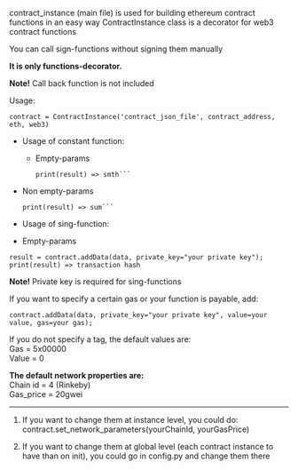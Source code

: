 
contract_instance (main file) is used for building ethereum contract functions in an easy way
ContractInstance class is a decorator for web3 contract functions

You can call sign-functions without signing them manually

**It is only functions-decorator.** 

**Note!** Call back function is not included 


Usage:

 ```contract = ContractInstance('contract_json_file', contract_address, eth, web3)```

* Usage of constant function:  

  - Empty-params  
  
     ```result = contract.getSmth();  
     print(result) => smth```
 
 - Non empty-params  
 
     ```result = contract.calcSum(1, 2);  
     print(result) => sum```  
     
 * Usage of sing-function:  

  - Empty-params  

   ``result = contract.addData(data, private_key="your private key");   
   print(result) => transaction hash``  
   
 **Note!** Private key is required for sing-functions

If you want to specify a certain gas or your function is payable, add:  

```contract.addData(data, private_key="your private key", value=your value, gas=your gas);```

If you do not specify a tag, the default values are:  
    Gas = 5x00000  
    Value = 0  

**The default network properties are:**  
    Chain id = 4 (Rinkeby)  
    Gas_price = 20gwei

---
1) If you want to change them at instance level, you could do:
contract.set_network_parameters(yourChainId, yourGasPrice)

2) If you want to change them at global level (each contract instance to have than on init), you could go in config.py and change them there
